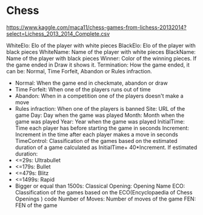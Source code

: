 # Chess

https://www.kaggle.com/maca11/chess-games-from-lichess-20132014?select=Lichess_2013_2014_Complete.csv

WhiteElo: Elo of the player with white pieces
BlackElo: Elo of the player with black pieces
WhiteName: Name of the player with white pieces
BlackName: Name of the player with black pieces
Winner: Color of the winning pieces. If the game ended in Draw it shows it.
Termination: How the game ended, it can be: Normal, Time Forfeit, Abandon or Rules infraction.
- Normal: When the game end in checkmate, abandon or draw
- Time Forfeit: When one of the players runs out of time
- Abandon: When in a competition one of the players doesn't make a move
- Rules infraction: When one of the players is banned
Site: URL of the game
Day: Day when the game was played
Month: Month when the game was played
Year: Year when the game was played
InitialTime: Time each player has before starting the game in seconds
Increment: Increment in the time after each player makes a move in seconds
TimeControl: Classification of the games based on the estimated duration of a game calculated as InitialTime+ 40*Increment. If estimated duration:
- <=29s: Ultrabullet
- <=179s: Bullet
- <=479s: Blitz
- <=1499s: Rapid
- Bigger or equal than 1500s: Classical
Opening: Opening Name
ECO: Classification of the games based on the ECO(Encyclopaedia of Chess Openings ) code
Number of Moves: Number of moves of the game
FEN: FEN of the game
